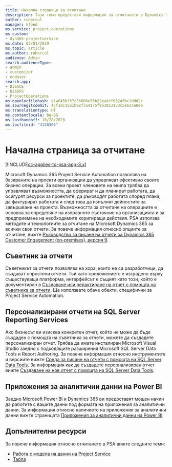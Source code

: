 ```yaml
---
title: Начална страница за отчитане
description: Тази тема предоставя информация за отчитането в Dynamics 365 Project Service Automation.
author: ruhercul
manager: kfend
ms.service: project-operations
ms.custom:
- dyn365-projectservice
ms.date: 03/01/2019
ms.topic: article
ms.author: ruhercul
audience: Admin
search.audienceType:
- admin
- customizer
- enduser
search.app:
- D365CE
- D365PS
- ProjectOperations
ms.openlocfilehash: e1a645b157c56066e56b22ea8cf0324fbc1ddd2c
ms.sourcegitcommit: 4cf1dc1561b92fca4175f0b3813133c5e63ce8e6
ms.translationtype: HT
ms.contentlocale: bg-BG
ms.lasthandoff: 10/28/2020
ms.locfileid: "4120305"
---
```

# <a name="reporting-home-page"></a>Начална страница за отчитане

[!INCLUDE[cc-applies-to-psa-app-3.x](../includes/cc-applies-to-psa-app-3x.md)]

Microsoft Dynamics 365 Project Service Automation позволява на базираните на проекти организации да управляват ефективно своите бизнес операции. За всеки проект членовете на екипа трябва да управляват възможността, да оферират и да планират работата, да осигурят ресурси за проектите, да ръководят работата според плана, да фактурират работата и след това да изпълнят дейностите за завършване на проекта. Възможността за отчитане на операциите е основна за определяне на изправното състояние на организацията и за предприемане на необходимите коригиращи действия. PSA използва методите и технологиите за отчитане на Microsoft Dynamics 365 за всички свои отчети. За повече информация относно опциите за отчитане, вижте [Ръководство за писане на отчети за Dynamics 365 Customer Engagement (on-premises), версия 9](https://docs.microsoft.com/dynamics365/customerengagement/on-premises/analytics/reporting-analytics-with-dynamics-365).

## <a name="report-wizard"></a>Съветник за отчети

Съветникът за отчети позволява на хора, които не са разработчици, да създават опростени отчети. Тъй като приложението е изградено върху съществуваща платформа, интерфейсът е същият като този, който е документиран в [Създаване или редактиране на отчет с помощта на съветника за отчети](https://docs.microsoft.com/dynamics365/customerengagement/on-premises/basics/create-edit-copy-report-wizard). Ще използвате обаче обекти, специфични за Project Service Automation.

## <a name="custom-sql-server-reporting-services-reports"></a>Персонализирани отчети на SQL Server Reporting Services

Ако бизнесът ви изисква конкретен отчет, който не може да бъде създаден с помощта на съветника за отчети, можете да създадете персонализиран отчет. Трябва да имате инсталиран Microsoft Visual Studio заедно с подходящите разширения Microsoft SQL Server Data Tools и Report Authoring. За повече информация относно инструментите и версиите вижте [Среда за писане на отчети с помощта на SQL Server Data Tools](https://docs.microsoft.com/dynamics365/customerengagement/on-premises/analytics/report-writing-environment-using-sql-server-data-tools). За информация как да създадете персонализиран отчет вижте [Създаване на нов отчет с помощта на SQL Server Data Tools](https://docs.microsoft.com/dynamics365/customerengagement/on-premises/analytics/create-a-new-report-using-sql-server-data-tools).

## <a name="power-bi-insights-apps"></a>Приложения за аналитични данни на Power BI

Заедно Microsoft Power BI и Dynamics 365 ви предоставят мощен начин да работите с вашите данни под формата на приложения за аналитични данни. За информация относно наличието на приложения за аналитични данни вижте страницата [Приложения за аналитични данни на Power BI](https://powerbi.microsoft.com/power-bi-insights-apps/).


## <a name="additional-resources"></a>Допълнителни ресурси
За повече информация относно отчитането в PSA вижте следните теми:

- [Работа с модела на данни на Project Service](reports-working-project-service-data-model.md)
- [Табла](reports-dashboards.md)

